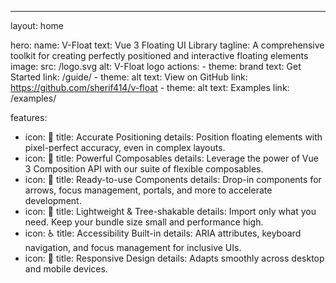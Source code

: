---
layout: home

hero:
  name: V-Float
  text: Vue 3 Floating UI Library
  tagline: A comprehensive toolkit for creating perfectly positioned and interactive floating elements
  image:
    src: /logo.svg
    alt: V-Float logo
  actions:
    - theme: brand
      text: Get Started
      link: /guide/
    - theme: alt
      text: View on GitHub
      link: https://github.com/sherif414/v-float
    - theme: alt
      text: Examples
      link: /examples/

features:
  - icon: 🎯
    title: Accurate Positioning
    details: Position floating elements with pixel-perfect accuracy, even in complex layouts.
  - icon: 🧩
    title: Powerful Composables
    details: Leverage the power of Vue 3 Composition API with our suite of flexible composables.
  - icon: 🧰
    title: Ready-to-use Components
    details: Drop-in components for arrows, focus management, portals, and more to accelerate development.
  - icon: 🚀
    title: Lightweight & Tree-shakable
    details: Import only what you need. Keep your bundle size small and performance high.
  - icon: ♿
    title: Accessibility Built-in
    details: ARIA attributes, keyboard navigation, and focus management for inclusive UIs.
  - icon: 📱
    title: Responsive Design
    details: Adapts smoothly across desktop and mobile devices.
